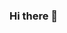 ### Hi there 👋

<!--
**JessicaS25/JessicaS25** is a ✨ _special_ ✨ repository because its `README.md` (this file) appears on your GitHub profile.

Here are some ideas to get you started:

- 🔭 I’m currently working on changing my career from Science teacher into Software Engineering and Web development.
- 🌱 I’m currently learning Python, HTML, CSS and Javascript.
- 🤔 I’m looking for help with building experience so that I can get a full time job in Software Engineering and Web development.
- 💬 Ask me about my latest knitting project!
- ⚡ Fun fact: I do long distance triathlons!
-->
